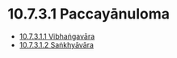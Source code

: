 # 10.7.3.1 Paccayānuloma

* [10.7.3.1.1 Vibhaṅgavāra](10.7.3.1/10.7.3.1.1.md)
* [10.7.3.1.2 Saṅkhyāvāra](10.7.3.1/10.7.3.1.2.md)
